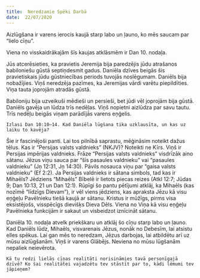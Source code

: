 ```yaml
---
title:  Neredzamie Spēki Darbā
date:  22/07/2020
---
```


Aizlūgšana ir varens ierocis kaujā starp labo un ļauno, ko mēs saucam par “lielo cīņu”.

Viena no visskaidrākajām šīs kaujas atklāsmēm ir Dan 10. nodaļa.

Jūs atcerēsieties, ka pravietis Jeremija bija paredzējis jūdu atrašanos babiloniešu gūstā septiņdesmit gadus. Daniēla dzīves beigās šis pravietiskais jūdu gūstniecības periods tuvojās noslēgumam. Daniēls bija nobažījies. Viņš neredzēja pazīmes, ka Jeremijas vārdi varētu piepildīties. Viņa tauta joprojām atradās gūstā.

Babiloniju bija uzveikuši mēdieši un persieši, bet jūdi vēl joprojām bija gūstā. Daniēls gavēja un lūdza trīs nedēļas. Viņš nopietni aizlūdza par savu tautu. Trīs nedēļu beigās viņam parādījās varens eņģelis.

`Izlasi Dan 10:10–14. Kad Daniēla lūgšana tika uzklausīta, un kas uz laiku to kavēja?`

Šie ir fascinējoši panti. Lai tos pilnībā saprastu, mēģināsim noteikt dažus tēlus. Kas ir “Persijas valsts valdnieks” (NKJV)? Noteikti ne Kīrs. Viņš ir Persijas impērijas valdnieks. Frāze “Persijas valsts valdnieks” visdrīzāk aino sātanu. Jēzus viņu sauca par “šīs pasaules valdnieku” vai “pasaules valdnieku” (Jņ 12:31, Jņ 14:30). Pāvils nosauca viņu par “gaisa valsts valdnieku” (Ef 2:2). Ja Persijas valdnieks ir sātana simbols, tad kas ir Mihaēls? Jēdziens “Mihaēls” Bībelē ir lietots piecas reizes (Atkl 12:7; Jūdas 9; Dan 10:13, 21 un Dan 12:1). Rūpīgi šo pantu pētījumi atklāj, ka Mihaēls (kas nozīmē “līdzīgs Dievam”), ir vēl viens jēdziens, kas apraksta Jēzu kā visu eņģeļu Pavēlnieku tiešā kaujā ar sātanu. Kristus ir mūžīgs, pirms visa eksistējošs, visspēcīgs dievišķs Dieva Dēls. Viena no Viņa kā visu eņģeļu Pavēlnieka funkcijām ir sakaut un visbeidzot iznīcināt sātanu.

Daniēla 10. nodaļa atvelk priekškaru un atklāj šo cīņu starp labo un ļauno. Kad Daniēls lūdz, Mihaēls, visvarenais Jēzus, nonāk no Debesīm, lai atsistu elles spēkus. Lai gan mēs to neredzam, Jēzus darbojas, lai atbildētu arī uz mūsu aizlūgšanām. Viņš ir varens Glābējs. Neviena no mūsu lūgšanām nepaliek neievērota.

`Kā tu redzi lielās cīņas realitāti norisināmies tavā personīgajā dzīvē? Ko šai realitātei vajadzētu tev stāstīt par to, kādi lēmumi tev jāpieņem?`